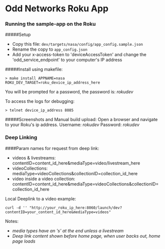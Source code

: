 # Odd Networks Roku App

### Running the sample-app on the Roku

#####Setup
- Copy this file: ```dev/targets/nasa/config/app_config.sample.json```
- Rename the copy to ```app_config.json```
- Add your x-access-token to 'deviceAccessToken' and change the 'odd_service_endpoint' to your computer's IP address

#####Install using makefile:
```
> make install APPNAME=nasa ROKU_DEV_TARGET=roku_device_ip_address_here
```
You will be prompted for a password, the password is: _rokudev_

To access the logs for debugging:
```
> telnet device_ip_address 8085
```

#####Screenshots and Manual build upload:
Open a browser and navigate to your Roku's ip address. Username: _rokudev_ Password: _rokudev_

### Deep Linking

####Param names for request from deep link:
- videos & livestreams: contentID=content_id_here&mediaType=video/livestream_here
- videoCollections: mediaType=videoCollections&collectionID=collection_id_here
- video inside a video collection: contentID=content_id_here&mediaType=videoCollections&collectionID=collection_id_here

Local Deeplink to a video example:
```
curl -d '' "http://your_roku_ip_here:8060/launch/dev?contentID=your_content_id_here&mediaType=videos"
```

Notes:
- *media types have an 's' at the end unless a livestream*
- *Deep link content shown before home page, when user backs out, home page loads*
